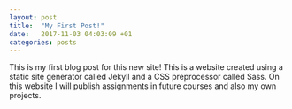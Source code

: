 ```yaml
---
layout: post
title:  "My First Post!"
date:   2017-11-03 04:03:09 +01
categories: posts
---
```


This is my first blog post for this new site! This is a website created using a static site generator called Jekyll
and a CSS preprocessor called Sass. On this website I will publish assignments in future courses and also my own projects. 
